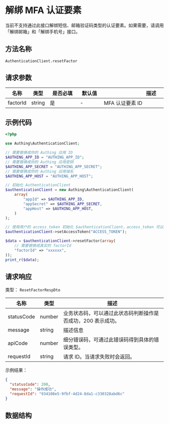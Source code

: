 # 解绑 MFA 认证要素

<!--
  警告⚠️：
  不要直接修改该文档，
  https://github.com/Authing/authing-docs-factory
  使用该项目进行生成
-->

<LastUpdated />

当前不支持通过此接口解绑短信、邮箱验证码类型的认证要素。如果需要，请调用「解绑邮箱」和「解绑手机号」接口。

## 方法名称

`AuthenticationClient.resetFactor`

## 请求参数

| 名称 | 类型 | <div style="width:80px">是否必填</div> | <div style="width:60px">默认值</div> | <div style="width:300px">描述</div> | <div style="width:200px">示例值</div> |
| ---- | ---- | ---- | ---- | ---- | ---- |
| factorId | string | 是 | - | MFA 认证要素 ID  | `6229ffaxxxxxxxxcade3e3d9` |




## 示例代码

```php
<?php

use Authing\AuthenticationClient;

// 需要替换成你的 Authing 应用 ID
$AUTHING_APP_ID = "AUTHING_APP_ID";
// 需要替换成你的 Authing 应用密钥
$AUTHING_APP_SECRET = "AUTHING_APP_SECRET";
// 需要替换成你的 Authing 应用域名
$AUTHING_APP_HOST = "AUTHING_APP_HOST";

// 初始化 AuthenticationClient
$authenticationClient = new Authing\AuthenticationClient(
    array(
        "appId" => $AUTHING_APP_ID,
        "appSecret" => $AUTHING_APP_SECRET,
        "appHost" => $AUTHING_APP_HOST,
    )
);

// 使用用户的 access_token 初始化 $authenticationClient，access_token 可以通过登录接口获取
$authenticationClient->setAccessToken("ACCESS_TOKEN");

$data = $authenticationClient->resetFactor(array(
    // 需要替换成真实的 factorId
    "factorId" => "xxxxxx",
));
print_r($data);

```


  
## 请求响应

类型： `ResetFactorRespDto`

| 名称 | 类型 | 描述 |
| ---- | ---- | ---- |
| statusCode | number | 业务状态码，可以通过此状态码判断操作是否成功，200 表示成功。 |
| message | string | 描述信息 |
| apiCode | number | 细分错误码，可通过此错误码得到具体的错误类型。 |
| requestId | string | 请求 ID。当请求失败时会返回。 |



示例结果：

```json
{
  "statusCode": 200,
  "message": "操作成功",
  "requestId": "934108e5-9fbf-4d24-8da1-c330328abd6c"
}
```

## 数据结构


